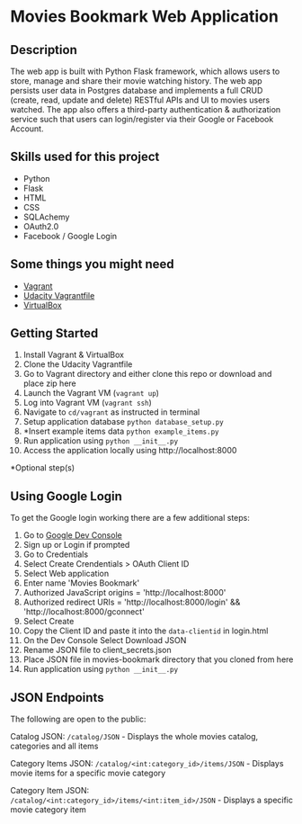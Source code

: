 # Movies Bookmark Web Application

## Description
The web app is built with Python Flask framework, which allows users to store, manage and share their movie watching history. The web app persists user data in Postgres database and implements a full CRUD (create, read, update and delete) RESTful APIs and UI to movies users watched. The app also offers a third-party authentication & authorization service such that users can login/register via their Google or Facebook Account.

## Skills used for this project
- Python
- Flask
- HTML
- CSS
- SQLAchemy
- OAuth2.0
- Facebook / Google Login

## Some things you might need
- [Vagrant](https://www.vagrantup.com/)
- [Udacity Vagrantfile](https://github.com/udacity/fullstack-nanodegree-vm)
- [VirtualBox](https://www.virtualbox.org/wiki/Downloads)

## Getting Started
1. Install Vagrant & VirtualBox
2. Clone the Udacity Vagrantfile
3. Go to Vagrant directory and either clone this repo or download and place zip here
3. Launch the Vagrant VM (`vagrant up`)
4. Log into Vagrant VM (`vagrant ssh`)
5. Navigate to `cd/vagrant` as instructed in terminal
6. Setup application database `python database_setup.py`
7. *Insert example items data `python example_items.py`
8. Run application using `python __init__.py`
9. Access the application locally using http://localhost:8000

*Optional step(s)

## Using Google Login
To get the Google login working there are a few additional steps:

1. Go to [Google Dev Console](https://console.developers.google.com)
2. Sign up or Login if prompted
3. Go to Credentials
4. Select Create Crendentials > OAuth Client ID
5. Select Web application
6. Enter name 'Movies Bookmark'
7. Authorized JavaScript origins = 'http://localhost:8000'
8. Authorized redirect URIs = 'http://localhost:8000/login' && 'http://localhost:8000/gconnect'
9. Select Create
10. Copy the Client ID and paste it into the `data-clientid` in login.html
11. On the Dev Console Select Download JSON
12. Rename JSON file to client_secrets.json
13. Place JSON file in movies-bookmark directory that you cloned from here
14. Run application using `python __init__.py`

## JSON Endpoints
The following are open to the public:

Catalog JSON: `/catalog/JSON`
    - Displays the whole movies catalog, categories and all items

Category Items JSON: `/catalog/<int:category_id>/items/JSON`
    - Displays movie items for a specific movie category

Category Item JSON: `/catalog/<int:category_id>/items/<int:item_id>/JSON`
    - Displays a specific movie category item
